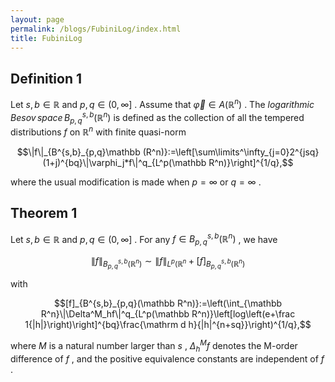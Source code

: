 ```yaml
---
layout: page
permalink: /blogs/FubiniLog/index.html
title: FubiniLog
---
```


## Definition 1
Let $s,b\in \mathbb R$ and $p,q\in(0,\infty]$ . Assume that $\vec \varphi \in A(\mathbb R^n)$ . The $logarithmic \,Besov\,space\, B^{s,b}_{p,q}(\mathbb R^n)$ is defined as the collection of all the tempered distributions $f$ on $\mathbb R^n$ with finite quasi-norm

$$\|f\|_{B^{s,b}_{p,q}\mathbb (R^n)}:=\left[\sum\limits^\infty_{j=0}2^{jsq}(1+j)^{bq}\|\varphi_j*f\|^q_{L^p(\mathbb R^n)}\right]^{1/q},$$

where the usual modification is made when $p=\infty$ or $q=\infty$ .
## Theorem 1
Let $s,b\in \mathbb R$ and $p,q\in(0,\infty]$ . For any $f\in B^{s,b}_{p,q}(\mathbb R^n)$ , we have

$$\|f\|_{B^{s,b}_{p,q}(\mathbb R^n)}\sim\|f\|_{L^p(\mathbb R^n}+[f]_{B^{s,b}_{p,q}(\mathbb R^n)}$$

with

$$[f]_{B^{s,b}_{p,q}(\mathbb R^n)}:=\left(\int_{\mathbb R^n}\|\Delta^M_hf\|^q_{L^p(\mathbb R^n)}\left[log\left(e+\frac 1{|h|}\right)\right]^{bq}\frac{\mathrm d h}{|h|^{n+sq}}\right)^{1/q},$$

where $M$ is a natural number larger than $s$ , $\Delta ^M_h f$ denotes the M-order difference of $f$ , and the positive equivalence constants are independent of $f$ . 